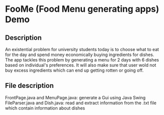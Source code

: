 # FooMe (Food Menu generating apps) Demo

## Description
An existential problem for university students today is to choose what to eat for the day and spend money economically buying ingredients for dishes. The app tackles this problem by generating a menu for 2 days with 6 dishes based on individual's preferences. It will also make sure that user wold not buy excess ingredients which can end up getting rotten or going off.

## File description
FrontPage.java and MenuPage.java: generate a Gui using Java Swing
FileParser.java and Dish.java: read and extract information from the .txt file which contain information about dishes
